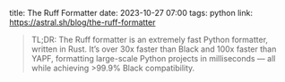 title: The Ruff Formatter
date: 2023-10-27 07:00
tags: python
link: https://astral.sh/blog/the-ruff-formatter

> TL;DR: The Ruff formatter is an extremely fast Python formatter, written in Rust.
> It’s over 30x faster than Black and 100x faster than YAPF,
> formatting large-scale Python projects in milliseconds — all while achieving >99.9% Black compatibility.
